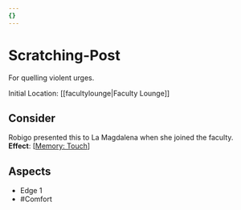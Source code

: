 ```yaml
---
{}
---
```

# Scratching-Post
For quelling violent urges.

Initial Location: [[facultylounge|Faculty Lounge]]
## Consider
Robigo presented this to La Magdalena when she joined the faculty.
<br>**Effect**: [[Memory: Touch](https://uadaf.theevilroot.xyz/rowenarium/element/mem.touch)]
## Aspects
- Edge 1
- #Comfort